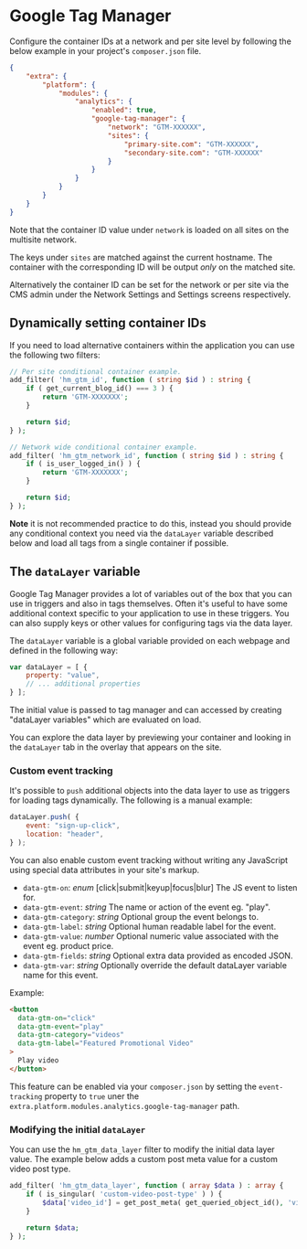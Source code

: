 # Google Tag Manager

Configure the container IDs at a network and per site level by following the below example in your project's `composer.json` file.

```json
{
	"extra": {
		"platform": {
			"modules": {
				"analytics": {
					"enabled": true,
					"google-tag-manager": {
						"network": "GTM-XXXXXX",
						"sites": {
							"primary-site.com": "GTM-XXXXXX",
							"secondary-site.com": "GTM-XXXXXX"
						}
					}
				}
			}
		}
	}
}
```

Note that the container ID value under `network` is loaded on all sites on the multisite network.

The keys under `sites` are matched against the current hostname. The container with the corresponding ID will be output _only_ on the matched site.

Alternatively the container ID can be set for the network or per site via the CMS admin under the Network Settings and Settings screens respectively.

## Dynamically setting container IDs

If you need to load alternative containers within the application you can use the following two filters:

```php
// Per site conditional container example.
add_filter( 'hm_gtm_id', function ( string $id ) : string {
	if ( get_current_blog_id() === 3 ) {
		return 'GTM-XXXXXXX';
	}

	return $id;
} );

// Network wide conditional container example.
add_filter( 'hm_gtm_network_id', function ( string $id ) : string {
	if ( is_user_logged_in() ) {
		return 'GTM-XXXXXXX';
	}

	return $id;
} );
```

**Note** it is not recommended practice to do this, instead you should provide any conditional context you need via the `dataLayer` variable described below and load all tags from a single container if possible.

## The `dataLayer` variable

Google Tag Manager provides a lot of variables out of the box that you can use in triggers and also in tags themselves. Often it's useful to have some additional context specific to your application to use in these triggers. You can also supply keys or other values for configuring tags via the data layer.

The `dataLayer` variable is a global variable provided on each webpage and defined in the following way:

```js
var dataLayer = [ {
	property: "value",
	// ... additional properties
} ];
```

The initial value is passed to tag manager and can accessed by creating "dataLayer variables" which are evaluated on load.

You can explore the data layer by previewing your container and looking in the `dataLayer` tab in the overlay that appears on the site.

### Custom event tracking

It's possible to `push` additional objects into the data layer to use as triggers for loading tags dynamically. The following is a manual example:

```js
dataLayer.push( {
	event: "sign-up-click",
	location: "header",
} );
```

You can also enable custom event tracking without writing any JavaScript using special data attributes in your site's markup.

- `data-gtm-on`: _enum_ [click|submit|keyup|focus|blur] The JS event to listen for.
- `data-gtm-event`: _string_ The name or action of the event eg. "play".
- `data-gtm-category`: _string_ Optional group the event belongs to.
- `data-gtm-label`: _string_ Optional human readable label for the event.
- `data-gtm-value`: _number_ Optional numeric value associated with the event eg. product price.
- `data-gtm-fields`: _string_ Optional extra data provided as encoded JSON.
- `data-gtm-var`: _string_ Optionally override the default dataLayer variable name for this event.

Example:

```html
<button
  data-gtm-on="click"
  data-gtm-event="play"
  data-gtm-category="videos"
  data-gtm-label="Featured Promotional Video"
>
  Play video
</button>
```

This feature can be enabled via your `composer.json` by setting the `event-tracking` property to `true` uner the `extra.platform.modules.analytics.google-tag-manager` path.

### Modifying the initial `dataLayer`

You can use the `hm_gtm_data_layer` filter to modify the initial data layer value. The example below adds a custom post meta value for a custom video post type.

```php
add_filter( 'hm_gtm_data_layer', function ( array $data ) : array {
	if ( is_singular( 'custom-video-post-type' ) ) {
		$data['video_id'] = get_post_meta( get_queried_object_id(), 'video_id', true );
	}

	return $data;
} );
```
